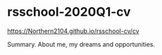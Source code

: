 # rsschool-2020Q1-cv

 https://Northern2104.github.io/rsschool-cv/cv
 
Summary. About me, my dreams and opportunities.
